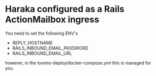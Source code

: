 # Haraka configured as a Rails ActionMailbox ingress

You need to set the following ENV's

- REPLY_HOSTNAME
- RAILS_INBOUND_EMAIL_PASSWORD
- RAILS_INBOUND_EMAIL_URL

however, in the loomio-deploy/docker-compose.yml this is managed for you.
